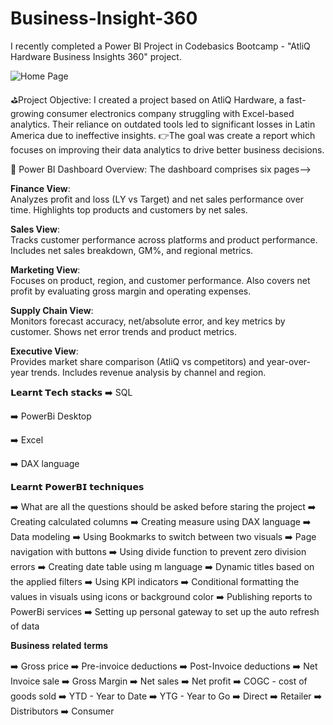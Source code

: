# Business-Insight-360
I recently completed a Power BI Project in Codebasics Bootcamp - "AtliQ Hardware Business Insights 360" project.

![Home Page](https://github.com/user-attachments/assets/39ab4e64-34ab-490d-9051-244e37a325b1)

⛳Project Objective: 
I created a project based on AtliQ Hardware, a fast-growing consumer electronics company struggling with Excel-based analytics. Their reliance on outdated tools led to significant losses in Latin America due to ineffective insights. 
👉The goal was create a report which focuses on improving their data analytics to drive better business decisions.

🔎 Power BI Dashboard Overview:
The dashboard comprises six pages-->

**Finance View**:  
Analyzes profit and loss (LY vs Target) and net sales performance over time. Highlights top products and customers by net sales.

**Sales View**:  
Tracks customer performance across platforms and product performance. Includes net sales breakdown, GM%, and regional metrics.

**Marketing View**:  
Focuses on product, region, and customer performance. Also covers net profit by evaluating gross margin and operating expenses.

**Supply Chain View**:  
Monitors forecast accuracy, net/absolute error, and key metrics by customer. Shows net error trends and product metrics.

**Executive View**:  
Provides market share comparison (AtliQ vs competitors) and year-over-year trends. Includes revenue analysis by channel and region.

𝗟𝗲𝗮𝗿𝗻𝘁 𝗧𝗲𝗰𝗵 𝘀𝘁𝗮𝗰𝗸𝘀
➡️ SQL

➡️ PowerBi Desktop

➡️ Excel

➡️ DAX language

𝗟𝗲𝗮𝗿𝗻𝘁 𝗣𝗼𝘄𝗲𝗿𝗕𝗜 𝘁𝗲𝗰𝗵𝗻𝗶𝗾𝘂𝗲𝘀

➡️ What are all the questions should be asked before staring the project
➡️ Creating calculated columns
➡️ Creating measure using DAX language
➡️ Data modeling
➡️ Using Bookmarks to switch between two visuals
➡️ Page navigation with buttons
➡️ Using divide function to prevent zero division errors
➡️ Creating date table using m language
➡️ Dynamic titles based on the applied filters
➡️ Using KPI indicators
➡️ Conditional formatting the values in visuals using icons or background color
➡️ Publishing reports to PowerBi services
➡️ Setting up personal gateway to set up the auto refresh of data


𝐁𝐮𝐬𝐢𝐧𝐞𝐬𝐬 𝐫𝐞𝐥𝐚𝐭𝐞𝐝 𝐭𝐞𝐫𝐦𝐬

➡️ Gross price
➡️ Pre-invoice deductions
➡️ Post-Invoice deductions
➡️ Net Invoice sale
➡️ Gross Margin
➡️ Net sales
➡️ Net profit
➡️ COGC - cost of goods sold
➡️ YTD - Year to Date
➡️ YTG - Year to Go
➡️ Direct
➡️ Retailer
➡️ Distributors
➡️ Consumer


